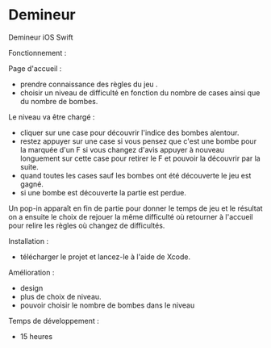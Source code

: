 # Demineur
Demineur iOS Swift

Fonctionnement : 

Page d'accueil : 
- prendre connaissance des règles du jeu .
- choisir un niveau de difficulté en fonction du nombre de cases ainsi que du nombre de bombes.

Le niveau va être chargé : 
- cliquer sur une case pour découvrir l'indice des bombes alentour.
- restez appuyer sur une case si vous pensez que c'est une bombe pour la marquée d'un F si vous changez d'avis appuyer à nouveau longuement sur cette case pour retirer le F et pouvoir la découvrir par la suite.
- quand toutes les cases sauf les bombes ont été découverte le jeu est gagné.
- si une bombe est découverte la partie est perdue.

Un pop-in apparaît en fin de partie pour donner le temps de jeu et le résultat on a ensuite le choix de rejouer la même difficulté où retourner à l'accueil pour relire les règles où changez de difficultés.

Installation : 
- télécharger le projet et lancez-le à l'aide de Xcode.

Amélioration : 
- design
- plus de choix de niveau.
- pouvoir choisir le nombre de bombes dans le niveau

Temps de développement : 
- 15 heures
